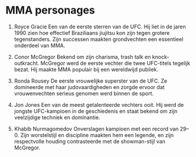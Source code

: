 # MMA personages

1. Royce Gracie
Een van de eerste sterren van de UFC. Hij liet in de jaren 1990 zien hoe effectief Braziliaans jiujitsu kon zijn tegen grotere tegenstanders. Zijn successen maakten grondvechten een essentieel onderdeel van MMA.

2. Conor McGregor
Bekend om zijn charisma, trash talk en knock-outkracht. McGregor werd de eerste vechter die twee UFC-titels tegelijk bezat. Hij maakte MMA populair bij een wereldwijd publiek.

3. Ronda Rousey
De eerste vrouwelijke superster van de UFC. Ze domineerde met haar judovaardigheden en zorgde ervoor dat vrouwenvechten serieus genomen werd binnen de sport.

4. Jon Jones
Een van de meest getalenteerde vechters ooit. Hij werd de jongste UFC-kampioen in de geschiedenis en staat bekend om zijn veelzijdige techniek en dominantie.

5. Khabib Nurmagomedov
Onverslagen kampioen met een record van 29–0. Zijn worstelstijl en discipline maakten hem een legende, en zijn respectvolle houding contrasteerde met de showman-stijl van McGregor.